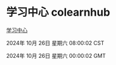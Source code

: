 # 学习中心 colearnhub
[学习中心](http://219.139.197.74:56308/colearnhub/)

2024年 10月 26日 星期六 08:00:02 CST

2024年 10月 26日 星期六 00:00:02 GMT
